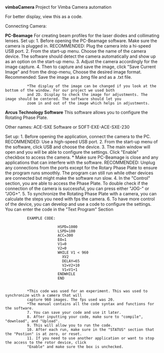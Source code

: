 **vimbaCamera**
Project for Vimba Camera automation

For better display, view this as a code. 

Connecting Camera:

**PC-Beamage**
For creating beam profiles for the laser diodes and collimating lenses. 
Set up:
              1. Before opening the PC-Beamage software. Make sure the camera is plugged in. 
              RECOMMENDED: Plug the camera into a hi-speed USB port.
              2. From the start-up menu. Choose the name of the camera device. The software should
              detect the camera automatically and show up as an option on the start-up menu. 
              3. Adjust the camera accordingly for the image capture.
              4. Then to capture and save the image, click "Save Current Image" and from the drop-menu,
              Choose the desired image format. 
              Recommended: Save the image as a .bmg file and as a .txt file.
              
              *The display of the image can be changed if you look at the bottom of the window. For our project we used both
              and 2D. Display to check the image for adjustments. The image should be centered. The software should let you
              zoom in and out of the image which helps in adjustments.


            
              
      
**Arcus Technology Software**
This software allows you to configure the Rotating Phase Plate. 

Other names: ACE-SXE Software or SOFT-EXE-ACE-SXE-230

Set up:
              1. Before opening the application, connect the camera to the PC. RECOMMENDED: Use a high-speed
              USB port.
              2. From the start-up menu of the software, click USB and choose the device. 
              3. The main window will open and you will be able to configure the settings. Click "Enable" checkbox to 
              access the camera. 
              * Make sure PC-Beamage is close and any applications that can interfere with the software. RECOMMENDED:
              Unplug any connections from the ports except for the Rotary Phase Plate to ensure the program runs smoothly. 
              The program can still run while other devices are connected but might make the software run slow. 
              4. In the "Control" section, you are able to access the Phase Plate. To double check if the connection
              of the camera is successful, you can press either "JOG-" or "JOG+".
              5. To synchronize the Rotating Phase Plate with a camera, you can calculate the steps you need with fps
              the camera.
              6. To have more control of the device, you can develop and use a code to configure the settings. 
              You can enter the code in the "Text Program" Section
              
              EXAMPLE CODE: 
    
                            HSPD=1000
                            LSPD=100
                            ACC=300
                            EO=1
                            V1=0
                            V2=0
                            WHILE V1 < 960
                              XV2
                              DELAY=65
                              V2=V2+10
                              V1=V1+1
                            ENDWHILE
                            END

                      
              *This code was used for an experiment. This was used to synchronize with a camera that will 
              capture 960 images. The fps used was 20. 
              *The manual contains all the code syntax and functions for the software.
              7. You can save your code and use it later. 
              8. After inputting your code, make sure to "compile", "download", and "Upload".
              9. This will allow you to run the code.
              10. After each run, make sure in the "STATUS" section that the "Postion" is at zero, or reset. 
              11. If you need to use another application or want to stop the access to the rotor device, click
              "Enable" and make sure the box is unchecked.
              
 
              

             










                      

